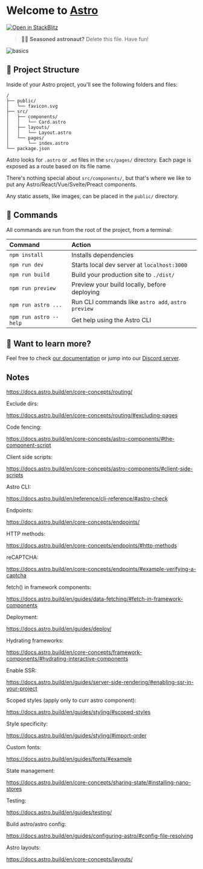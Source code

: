 # Welcome to [Astro](https://astro.build)

[![Open in StackBlitz](https://developer.stackblitz.com/img/open_in_stackblitz.svg)](https://stackblitz.com/github/withastro/astro/tree/latest/examples/basics)

> 🧑‍🚀 **Seasoned astronaut?** Delete this file. Have fun!

![basics](https://user-images.githubusercontent.com/4677417/186188965-73453154-fdec-4d6b-9c34-cb35c248ae5b.png)

## 🚀 Project Structure

Inside of your Astro project, you'll see the following folders and files:

```
/
├── public/
│   └── favicon.svg
├── src/
│   ├── components/
│   │   └── Card.astro
│   ├── layouts/
│   │   └── Layout.astro
│   └── pages/
│       └── index.astro
└── package.json
```

Astro looks for `.astro` or `.md` files in the `src/pages/` directory. Each page is exposed as a route based on its file name.

There's nothing special about `src/components/`, but that's where we like to put any Astro/React/Vue/Svelte/Preact components.

Any static assets, like images, can be placed in the `public/` directory.

## 🧞 Commands

All commands are run from the root of the project, from a terminal:

| Command                | Action                                             |
| :--------------------- | :------------------------------------------------- |
| `npm install`          | Installs dependencies                              |
| `npm run dev`          | Starts local dev server at `localhost:3000`        |
| `npm run build`        | Build your production site to `./dist/`            |
| `npm run preview`      | Preview your build locally, before deploying       |
| `npm run astro ...`    | Run CLI commands like `astro add`, `astro preview` |
| `npm run astro --help` | Get help using the Astro CLI                       |

## 👀 Want to learn more?

Feel free to check [our documentation](https://docs.astro.build) or jump into our [Discord server](https://astro.build/chat).

## Notes

https://docs.astro.build/en/core-concepts/routing/

Exclude dirs:

https://docs.astro.build/en/core-concepts/routing/#excluding-pages

Code fencing:

https://docs.astro.build/en/core-concepts/astro-components/#the-component-script

Client side scripts:

https://docs.astro.build/en/core-concepts/astro-components/#client-side-scripts

Astro CLI:

https://docs.astro.build/en/reference/cli-reference/#astro-check

Endpoints:

https://docs.astro.build/en/core-concepts/endpoints/

HTTP methods:

https://docs.astro.build/en/core-concepts/endpoints/#http-methods

reCAPTCHA:

https://docs.astro.build/en/core-concepts/endpoints/#example-verifying-a-captcha

fetch() in framework components:

https://docs.astro.build/en/guides/data-fetching/#fetch-in-framework-components

Deployment:

https://docs.astro.build/en/guides/deploy/

Hydrating frameworks:

https://docs.astro.build/en/core-concepts/framework-components/#hydrating-interactive-components

Enable SSR:

https://docs.astro.build/en/guides/server-side-rendering/#enabling-ssr-in-your-project

Scoped styles (apply only to curr astro component):

https://docs.astro.build/en/guides/styling/#scoped-styles

Style specificity:

https://docs.astro.build/en/guides/styling/#import-order

Custom fonts:

https://docs.astro.build/en/guides/fonts/#example

State management:

https://docs.astro.build/en/core-concepts/sharing-state/#installing-nano-stores

Testing:

https://docs.astro.build/en/guides/testing/

Build astro/astro config:

https://docs.astro.build/en/guides/configuring-astro/#config-file-resolving

Astro layouts:

https://docs.astro.build/en/core-concepts/layouts/
